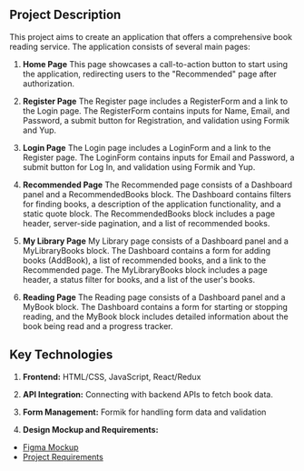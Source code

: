 ## Project Description

This project aims to create an application that offers a comprehensive book
reading service. The application consists of several main pages:

1. **Home Page** This page showcases a call-to-action button to start using the
   application, redirecting users to the "Recommended" page after authorization.

2. **Register Page** The Register page includes a RegisterForm and a link to the
   Login page. The RegisterForm contains inputs for Name, Email, and Password, a
   submit button for Registration, and validation using Formik and Yup.

3. **Login Page** The Login page includes a LoginForm and a link to the Register
   page. The LoginForm contains inputs for Email and Password, a submit button
   for Log In, and validation using Formik and Yup.

4. **Recommended Page** The Recommended page consists of a Dashboard panel and a
   RecommendedBooks block. The Dashboard contains filters for finding books, a
   description of the application functionality, and a static quote block. The
   RecommendedBooks block includes a page header, server-side pagination, and a
   list of recommended books.

5. **My Library Page** My Library page consists of a Dashboard panel and a
   MyLibraryBooks block. The Dashboard contains a form for adding books
   (AddBook), a list of recommended books, and a link to the Recommended page.
   The MyLibraryBooks block includes a page header, a status filter for books,
   and a list of the user's books.

6. **Reading Page** The Reading page consists of a Dashboard panel and a MyBook
   block. The Dashboard contains a form for starting or stopping reading, and
   the MyBook block includes detailed information about the book being read and
   a progress tracker.

## Key Technologies

1. **Frontend:** HTML/CSS, JavaScript, React/Redux

2. **API Integration:** Connecting with backend APIs to fetch book data.

3. **Form Management:** Formik for handling form data and validation

4. **Design Mockup and Requirements:**

- [Figma Mockup](https://www.figma.com/file/z3m0rdBcEfLTJUBDkAKhWQ/BOOKS-READING?type=design&node-id=18743%3A4973&mode=design&t=Hi1KTaUJMogWXZzz-1)
- [Project Requirements](https://docs.google.com/spreadsheets/d/1_f4IZzXDs6QhQq3mOCOMktYasPW1XphdTO82rdrkyW8/edit#gid=1060862504)
